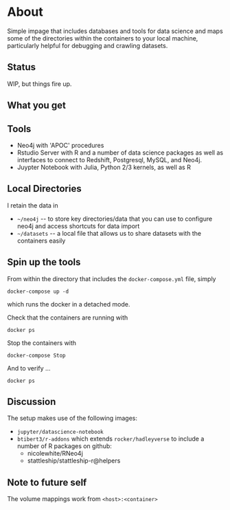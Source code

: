 # About

Simple impage that includes databases and tools for data science and maps some of the directories within the containers to your local machine, particularly helpful for debugging and crawling datasets.

## Status

WIP, but things fire up.

## What you get

## Tools

- Neo4j with 'APOC' procedures
- Rstudio Server with R and a number of data science packages as well as interfaces to connect to Redshift, Postgresql, MySQL, and Neo4j.
- Juypter Notebook with Julia, Python 2/3 kernels, as well as R

## Local Directories

I retain the data in

- `~/neo4j`
  -- to store key directories/data that you can use to configure neo4j and access shortcuts for data import
- `~/datasets`
  -- a local file that allows us to share datasets with the containers easily

## Spin up the tools

From within the directory that includes the `docker-compose.yml` file, simply

```
docker-compose up -d
```
which runs the docker in a detached mode.

Check that the containers are running with

```
docker ps
```

Stop the containers with

```
docker-compose Stop
```

And to verify ...

```
docker ps
```

## Discussion

The setup makes use of the following images:

- `jupyter/datascience-notebook`
- `btibert3/r-addons` which extends `rocker/hadleyverse` to include a number of R packages on github:  
    - nicolewhite/RNeo4j  
    - stattleship/stattleship-r@helpers

## Note to future self
The volume mappings work from `<host>:<container>`

